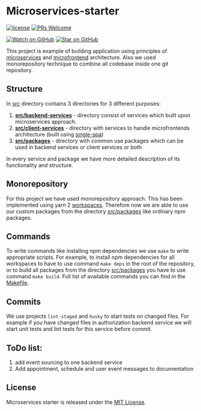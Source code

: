 # Microservices-starter

[![license](https://img.shields.io/github/license/mashape/apistatus.svg?style=flat-square)](LICENSE)
[![PRs Welcome](https://img.shields.io/badge/PRs-welcome-brightgreen.svg?style=flat-square)](http://makeapullrequest.com)

[![Watch on GitHub](https://img.shields.io/github/watchers/ezhivitsa/microservices-starter.svg?style=social&label=Watch)](https://github.com/ezhivitsa/color-picker/watchers)
[![Star on GitHub](https://img.shields.io/github/stars/ezhivitsa/microservices-starter.svg?style=social&label=Stars)](https://github.com/ezhivitsa/color-picker/stargazers)

This project is example of building application using principles of [microservices](https://microservices.io/) and [microfrontend](https://micro-frontends.org/) architecture. Also we used monorepository technique to combine all codebase inside one git repository.

## Structure

In [src](./src) directory contains 3 directories for 3 different purposes:
1. **[src/backend-services](./src/backend-services)** - directory consist of services which built upon microservices approach.
2. **[src/client-services](./src/client-services)** - directory with services to handle microfrontends architecture (built using [single-spa](https://single-spa.js.org/))
3. **[src/packages](./src/packages)** - directory with common use packages which can be used in backend services or client services or both

In every service and package we have more detailed description of its functionality and structure.

## Monorepository

For this project we have used monorepository approach. This has been implemented using yarn 2 [workspaces](https://yarnpkg.com/features/workspaces). Therefore now we are able to use our custom packages from the directory [src/packages](./src/packages) like ordinary npm packages.

## Commands

To write commands like installing npm dependencies we use `make` to write appropriate scripts. For example, to install npm dependencies for all workspaces to have to use command `make deps` in the root of the repository, or to build all packages from the directory [src/packages](./src/packages) you have to use command `make build`. Full list of available commands you can find in the [Makefile](./Makefile).

## Commits

We use projects `lint-staged` and `husky` to start tests on changed files. For example if you have changed files in authorization backend service we will start unit tests and lint tests for this service before commit.

## ToDo list:
1. add event sourcing to one backend service
2. Add appointment, schedule and user event messages to documentation

## License

Microservices starter is released under the [MIT License](LICENSE).

